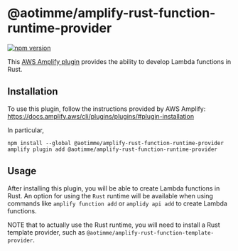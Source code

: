 # @aotimme/amplify-rust-function-runtime-provider

[![npm version](https://img.shields.io/npm/v/@aotimme/amplify-rust-function-runtime-provider.svg?style=flat-square)](https://www.npmjs.org/package/@aotimme/amplify-rust-function-runtime-provider)

This [AWS Amplify plugin](https://docs.amplify.aws/cli/plugins/plugins/) provides the ability to develop Lambda functions in Rust.

## Installation

To use this plugin, follow the instructions provided by AWS Amplify: https://docs.amplify.aws/cli/plugins/plugins/#plugin-installation

In particular,
```shell
npm install --global @aotimme/amplify-rust-function-runtime-provider
amplify plugin add @aotimme/amplify-rust-function-runtime-provider
```

## Usage

After installing this plugin, you will be able to create Lambda functions in Rust. An option for using the `Rust` runtime will be available when using commands like `amplify function add` or `amplidy api add` to create Lambda functions.

NOTE that to actually use the Rust runtime, you will need to install a Rust template provider, such as `@aotimme/amplify-rust-function-template-provider`.